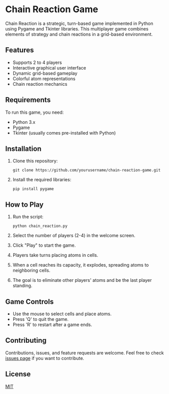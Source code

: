 # Chain Reaction Game

Chain Reaction is a strategic, turn-based game implemented in Python using Pygame and Tkinter libraries. This multiplayer game combines elements of strategy and chain reactions in a grid-based environment.

## Features

- Supports 2 to 4 players
- Interactive graphical user interface
- Dynamic grid-based gameplay
- Colorful atom representations
- Chain reaction mechanics

## Requirements

To run this game, you need:

- Python 3.x
- Pygame
- Tkinter (usually comes pre-installed with Python)

## Installation

1. Clone this repository:
   ```
   git clone https://github.com/yourusername/chain-reaction-game.git
   ```

2. Install the required libraries:
   ```
   pip install pygame
   ```

## How to Play

1. Run the script:
   ```
   python chain_reaction.py
   ```

2. Select the number of players (2-4) in the welcome screen.
3. Click "Play" to start the game.
4. Players take turns placing atoms in cells.
5. When a cell reaches its capacity, it explodes, spreading atoms to neighboring cells.
6. The goal is to eliminate other players' atoms and be the last player standing.

## Game Controls

- Use the mouse to select cells and place atoms.
- Press 'Q' to quit the game.
- Press 'R' to restart after a game ends.

## Contributing

Contributions, issues, and feature requests are welcome. Feel free to check [issues page](https://github.com/yourusername/chain-reaction-game/issues) if you want to contribute.

## License

[MIT](https://choosealicense.com/licenses/mit/)
